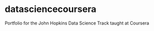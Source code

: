 datasciencecoursera
===================

Portfolio for the John Hopkins Data Science Track taught at Coursera
